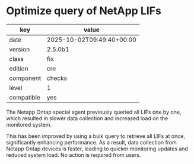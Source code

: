 [//]: # (werk v2)
# Optimize query of NetApp LIFs

key        | value
---------- | ---
date       | 2025-10-02T09:49:40+00:00
version    | 2.5.0b1
class      | fix
edition    | cre
component  | checks
level      | 1
compatible | yes

The Netapp Ontap special agent previously queried all LIFs one by one, which resulted in slower data collection and increased load on the monitored system.

This has been improved by using a bulk query to retrieve all LIFs at once, significantly enhancing performance. As a result, data collection from Netapp Ontap devices is faster, leading to quicker monitoring updates and reduced system load. No action is required from users.